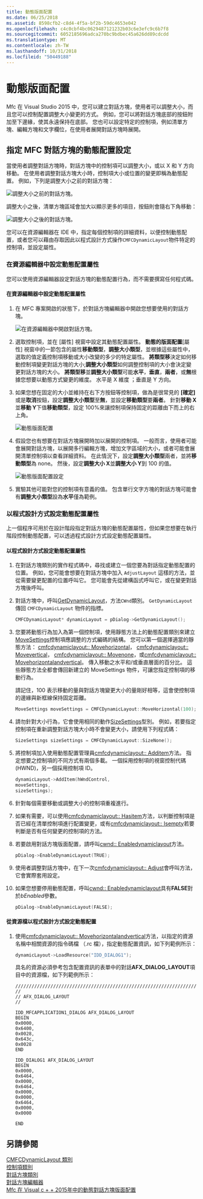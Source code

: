 ```yaml
---
title: 動態版面配置
ms.date: 06/25/2018
ms.assetid: 8598cfb2-c8d4-4f5a-bf2b-59dc4653e042
ms.openlocfilehash: c4c0cbf4bc0629487121232b03c6e3efc9c6b7f8
ms.sourcegitcommit: 6052185696adca270bc9bdbec45a626dd89cdcdd
ms.translationtype: MT
ms.contentlocale: zh-TW
ms.lasthandoff: 10/31/2018
ms.locfileid: "50449188"
---
```

# <a name="dynamic-layout"></a>動態版面配置

Mfc 在 Visual Studio 2015 中，您可以建立對話方塊，使用者可以調整大小，而且您可以控制配置調整大小變更的方式。 例如，您可以將對話方塊底部的按鈕附加至下邊緣，使其永遠保持在底部。 您也可以設定特定的控制項，例如清單方塊、編輯方塊和文字欄位，在使用者展開對話方塊時展開。

## <a name="specifying-dynamic-layout-settings-for-an-mfc-dialog-box"></a>指定 MFC 對話方塊的動態配置設定

當使用者調整對話方塊時，對話方塊中的控制項可以調整大小，或以 X 和 Y 方向移動。 在使用者調整對話方塊大小時，控制項大小或位置的變更即稱為動態配置。 例如，下列是調整大小之前的對話方塊：

![調整大小之前的對話方塊。](../mfc/media/mfcdynamiclayout4.png "mfcdynamiclayout4")

調整大小之後，清單方塊區域會加大以顯示更多的項目，按鈕則會隨右下角移動：

![調整大小之後的對話方塊。](../mfc/media/mfcdynamiclayout5.png "mfcdynamiclayout5")

您可以在資源編輯器在 IDE 中，指定每個控制項的詳細資料，以便控制動態配置，或者您可以藉由存取因此以程式設計方式操作`CMFCDynamicLayout`物件特定的控制項，並設定屬性。

### <a name="setting-dynamic-layout-properties-in-the-resource-editor"></a>在資源編輯器中設定動態配置屬性

您可以使用資源編輯器設定對話方塊的動態配置行為，而不需要撰寫任何程式碼。

#### <a name="to-set-dynamic-layout-properties-in-the-resource-editor"></a>在資源編輯器中設定動態配置屬性

1. 在 MFC 專案開啟的狀態下，於對話方塊編輯器中開啟您想要使用的對話方塊。

     ![在資源編輯器中開啟對話方塊。](../mfc/media/mfcdynamiclayout3.png "mfcdynamiclayout3")

2. 選取控制項，並在 [屬性] 視窗中設定其動態配置屬性。 **動態的版面配置**[屬性] 視窗中的一節包含的屬性**移動類型**，**調整大小類型**，並根據這些屬性中，選取的值定義控制項移動或大小改變的多少的特定屬性。 **將類型移**決定如何移動控制項變更對話方塊的大小;**調整大小類型**如何調整控制項的大小會決定變更對話方塊的大小。 **將類型移**並**調整大小類型**可能**水平**，**垂直**，**兩者**，或**無**根據您想要以動態方式變更的維度。 水平是 X 維度 ；垂直是 Y 方向。

3. 如果您想在固定的大小並維持在右下方按鈕等控制項，做為是很常見的 **[確定]** 或是**取消**按鈕，設定**調整大小類型**至**無**，並設定**移動類型**要**兩者**。 針對**移動 X**並**移動 Y**下值**移動類型**，設定 100%來讓控制項保持固定的距離由下而上的右上角。

     ![動態版面配置](../mfc/media/mfcdynamiclayout1.png "mfcdynamiclayout1")

4. 假設您也有想要在對話方塊展開時加以展開的控制項。 一般而言，使用者可能會展開對話方塊，以展開多行編輯方塊，增加文字區域的大小，或者可能會展開清單控制項以查看詳細資料。 在此情況下，設定**調整大小類型**兩者，並將**移動類型**為 none。 然後，設定**調整大小 X**並**調整大小 Y**到 100 的值。

     ![動態版面配置設定](../mfc/media/mfcdynamiclayout2.png "mfcdynamiclayout2")

5. 實驗其他可能對您的控制項有意義的值。 包含單行文字方塊的對話方塊可能會有**調整大小類型**設為**水平**僅為範例。

### <a name="setting-dynamic-layout-properties-programmatically"></a>以程式設計方式設定動態配置屬性

上一個程序可用於在設計階段指定對話方塊的動態配置屬性，但如果您想要在執行階段控制動態配置，可以透過程式設計方式設定動態配置屬性。

#### <a name="to-set-dynamic-layout-properties-programmatically"></a>以程式設計方式設定動態配置屬性

1. 在對話方塊類別的實作程式碼中，尋找或建立一個您要為對話指定動態配置的位置。 例如，您可能會想要在對話方塊中加入 `AdjustLayout` 這樣的方法，並從需要變更配置的位置呼叫它。 您可能會先從建構函式呼叫它，或在變更對話方塊後呼叫。

2. 對話方塊中，呼叫[GetDynamicLayout](../mfc/reference/cwnd-class.md#getdynamiclayout)，方法`CWnd`類別。 `GetDynamicLayout` 傳回 `CMFCDynamicLayout` 物件的指標。

    ```cpp
    CMFCDynamicLayout* dynamicLayout = pDialog->GetDynamicLayout();
    ```

3. 您要將動態行為加入為第一個控制項，使用靜態方法上的動態配置類別來建立[MoveSettings](../mfc/reference/cmfcdynamiclayout-class.md#movesettings_structure)控制項應調整的方式編碼的結構。 您可以第一個選擇適當的靜態方法： [cmfcdynamiclayout:: Movehorizontal](../mfc/reference/cmfcdynamiclayout-class.md#movehorizontal)， [cmfcdynamiclayout:: Movevertical](../mfc/reference/cmfcdynamiclayout-class.md#movevertical)， [cmfcdynamiclayout:: Movenone](../mfc/reference/cmfcdynamiclayout-class.md#movenone)，或[cmfcdynamiclayout:: Movehorizontalandvertical](../mfc/reference/cmfcdynamiclayout-class.md#movehorizontalandvertical)。 傳入移動之水平和/或垂直層面的百分比。 這些靜態方法全都會傳回新建立的 MoveSettings 物件，可讓您指定控制項的移動行為。

   請記住，100 表示移動的量與對話方塊變更大小的量剛好相等，這會使控制項的邊緣與新框線保持固定距離。

    ```cpp
    MoveSettings moveSettings = CMFCDynamicLayout::MoveHorizontal(100);
    ```

4. 請勿針對大小行為，它會使用相同的動作[SizeSettings](../mfc/reference/cmfcdynamiclayout-class.md#sizesettings_structure)型別。 例如，若要指定控制項在重新調整對話方塊大小時不會變更大小，請使用下列程式碼：

    ```cpp
    SizeSettings sizeSettings = CMFCDynamicLayout::SizeNone();
    ```

5. 將控制項加入使用動態配置管理員[cmfcdynamiclayout:: Additem](../mfc/reference/cmfcdynamiclayout-class.md#additem)方法。 指定想要之控制項的不同方式有兩個多載。 一個採用控制項的視窗控制代碼 (HWND)，另一個採用控制項 ID。

    ```cpp
    dynamicLayout->AddItem(hWndControl,
    moveSettings,
    sizeSettings);
    ```

6. 針對每個需要移動或調整大小的控制項重複進行。

7. 如果有需要，可以使用[cmfcdynamiclayout:: Hasitem](../mfc/reference/cmfcdynamiclayout-class.md#hasitem)方法，以判斷控制項是否已經在清單控制項進行配置變更，或有[cmfcdynamiclayout:: Isempty](../mfc/reference/cmfcdynamiclayout-class.md#isempty)若要判斷是否有任何變更的控制項的方法。

8. 若要啟用對話方塊版面配置，請呼叫[cwnd:: Enabledynamiclayout](../mfc/reference/cwnd-class.md#enabledynamiclayout)方法。

    ```cpp
    pDialog->EnableDynamicLayout(TRUE);
    ```

9. 使用者調整對話方塊中，在下一次[cmfcdynamiclayout:: Adjust](../mfc/reference/cmfcdynamiclayout-class.md#adjust)會呼叫方法，它會實際套用設定。

10. 如果您想要停用動態配置，呼叫[cwnd:: Enabledynamiclayout](../mfc/reference/cwnd-class.md#enabledynamiclayout)具有**FALSE**對於*bEnabled*參數。

    ```cpp
    pDialog->EnableDynamicLayout(FALSE);
    ```

#### <a name="to-set-the-dynamic-layout-programmatically-from-a-resource-file"></a>從資源檔以程式設計方式設定動態配置

1. 使用[cmfcdynamiclayout:: Movehorizontalandvertical](../mfc/reference/cmfcdynamiclayout-class.md#movehorizontalandvertical)方法，以指定的資源名稱中相關資源的指令碼檔 （.rc 檔），指定動態配置資訊，如下列範例所示：

    ```cpp
    dynamicLayout->LoadResource("IDD_DIALOG1");
    ```

   具名的資源必須參考包含配置資訊的表單中的對話**AFX_DIALOG_LAYOUT**項目中的資源檔，如下列範例所示：

    ```RC
    /////////////////////////////////////////////////////////////////////////////
    //
    // AFX_DIALOG_LAYOUT
    //

    IDD_MFCAPPLICATION1_DIALOG AFX_DIALOG_LAYOUT
    BEGIN
    0x0000,
    0x6400,
    0x0028,
    0x643c,
    0x0028
    END

    IDD_DIALOG1 AFX_DIALOG_LAYOUT
    BEGIN
    0x0000,
    0x6464,
    0x0000,
    0x6464,
    0x0000,
    0x0000,
    0x6464,
    0x0000,
    0x0000

    END
    ```

## <a name="see-also"></a>另請參閱

[CMFCDynamicLayout 類別](../mfc/reference/cmfcdynamiclayout-class.md)<br/>
[控制項類別](../mfc/control-classes.md)<br/>
[對話方塊類別](../mfc/dialog-box-classes.md)<br/>
[對話方塊編輯器](../windows/dialog-editor.md)<br/>
[Mfc 在 Visual c + + 2015年中的動態對話方塊版面配置](https://mariusbancila.ro/blog/2015/07/27/dynamic-dialog-layout-for-mfc-in-visual-c-2015/)
